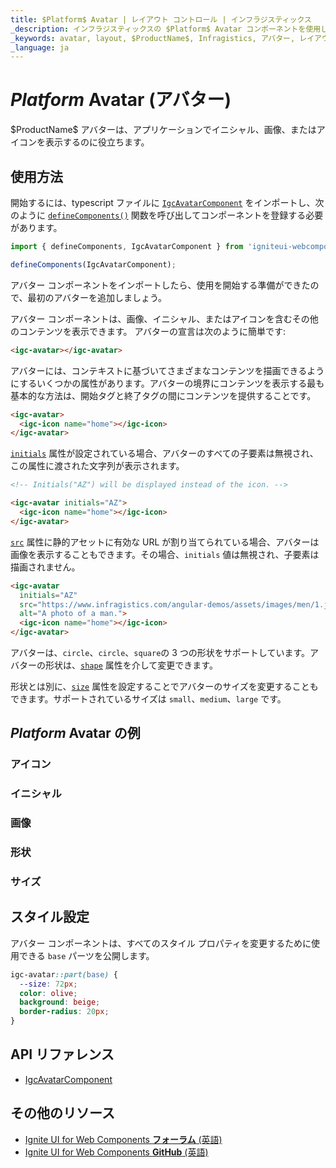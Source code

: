 ```yaml
---
title: $Platform$ Avatar | レイアウト コントロール | インフラジスティックス
_description: インフラジスティックスの $Platform$ Avatar コンポーネントを使用して、画像、アイコン、またはイニシャルを表示します。
_keywords: avatar, layout, $ProductName$, Infragistics, アバター, レイアウト, インフラジスティックス
_language: ja
---
```


# $Platform$ Avatar (アバター)

<p class="highlight">$ProductName$ アバターは、アプリケーションでイニシャル、画像、またはアイコンを表示するのに役立ちます。</p>
<div class="divider"></div>

## 使用方法

開始するには、typescript ファイルに [`IgcAvatarComponent`](https://www.infragistics.com/products/ignite-ui-web-components/docs/typescript/latest/classes/IgcAvatarComponent.html) をインポートし、次のように [`defineComponents()`](https://www.infragistics.com/products/ignite-ui-web-components/docs/typescript/latest/index.html#defineComponents) 関数を呼び出してコンポーネントを登録する必要があります。

```ts
import { defineComponents, IgcAvatarComponent } from 'igniteui-webcomponents'; 

defineComponents(IgcAvatarComponent);
```

アバター コンポーネントをインポートしたら、使用を開始する準備ができたので、最初のアバターを追加しましょう。

アバター コンポーネントは、画像、イニシャル、またはアイコンを含むその他のコンテンツを表示できます。
アバターの宣言は次のように簡単です:

```html
<igc-avatar></igc-avatar>
```

アバターには、コンテキストに基づいてさまざまなコンテンツを描画できるようにするいくつかの属性があります。アバターの境界にコンテンツを表示する最も基本的な方法は、開始タグと終了タグの間にコンテンツを提供することです。

```html
<igc-avatar>
  <igc-icon name="home"></igc-icon>
</igc-avatar>
```

[`initials`](https://www.infragistics.com/products/ignite-ui-web-components/docs/typescript/latest/classes/IgcAvatarComponent.html#initials) 属性が設定されている場合、アバターのすべての子要素は無視され、この属性に渡された文字列が表示されます。


```html
<!-- Initials("AZ") will be displayed instead of the icon. -->

<igc-avatar initials="AZ">
  <igc-icon name="home"></igc-icon>
</igc-avatar>
```

[`src`](https://www.infragistics.com/products/ignite-ui-web-components/docs/typescript/latest/classes/IgcAvatarComponent.html#src) 属性に静的アセットに有効な URL が割り当てられている場合、アバターは画像を表示することもできます。その場合、`initials` 値は無視され、子要素は描画されません。

```html
<igc-avatar 
  initials="AZ"
  src="https://www.infragistics.com/angular-demos/assets/images/men/1.jpg"
  alt="A photo of a man.">
  <igc-icon name="home"></igc-icon>
</igc-avatar>
```

アバターは、`circle`、`circle`、`square`の 3 つの形状をサポートしています。アバターの形状は、[`shape`](https://www.infragistics.com/products/ignite-ui-web-components/docs/typescript/latest/classes/IgcAvatarComponent.html#shape) 属性を介して変更できます。

形状とは別に、[`size`](https://www.infragistics.com/products/ignite-ui-web-components/docs/typescript/latest/classes/IgcAvatarComponent.html#size) 属性を設定することでアバターのサイズを変更することもできます。サポートされているサイズは `small`、`medium`、`large` です。

## $Platform$ Avatar の例

### アイコン

<code-view style="height: 50px"
           data-demos-base-url="{environment:dvDemosBaseUrl}"
           iframe-src="{environment:dvDemosBaseUrl}/layouts/avatar-icon"
           alt="$Platform$ Avatar の例"
           github-src="layouts/avatar/icon">
</code-view>

### イニシャル

<code-view style="height: 50px"
           data-demos-base-url="{environment:dvDemosBaseUrl}"
           iframe-src="{environment:dvDemosBaseUrl}/layouts/avatar-initials"
           alt="$Platform$ Avatar の例"
           github-src="layouts/avatar/initials">
</code-view>

### 画像

<code-view style="height: 50px"
           data-demos-base-url="{environment:dvDemosBaseUrl}"
           iframe-src="{environment:dvDemosBaseUrl}/layouts/avatar-image"
           alt="$Platform$ Avatar の例"
           github-src="layouts/avatar/image">
</code-view>

### 形状

<code-view style="height: 50px"
           data-demos-base-url="{environment:dvDemosBaseUrl}"
           iframe-src="{environment:dvDemosBaseUrl}/layouts/avatar-shape"
           alt="$Platform$ Avatar の例"
           github-src="layouts/avatar/shape">
</code-view>

### サイズ

<code-view style="height: 100px"
           data-demos-base-url="{environment:dvDemosBaseUrl}"
           iframe-src="{environment:dvDemosBaseUrl}/layouts/avatar-size"
           alt="$Platform$ Avatar の例"
           github-src="layouts/avatar/size">
</code-view>

## スタイル設定

アバター コンポーネントは、すべてのスタイル プロパティを変更するために使用できる `base` パーツを公開します。

```css
igc-avatar::part(base) {
  --size: 72px;
  color: olive;
  background: beige;
  border-radius: 20px;
}
```

## API リファレンス

* [IgcAvatarComponent](https://www.infragistics.com/products/ignite-ui-web-components/docs/typescript/latest/classes/IgcAvatarComponent.html)


## その他のリソース

<div class="divider--half"></div>

* [Ignite UI for Web Components **フォーラム** (英語)](https://www.infragistics.com/community/forums/f/ignite-ui-for-web-components)
* [Ignite UI for Web Components **GitHub** (英語)](https://github.com/IgniteUI/igniteui-webcomponents)
